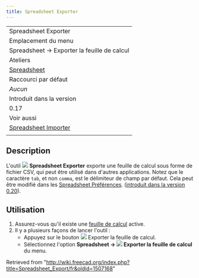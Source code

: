 ```yaml
---
title: Spreadsheet Exporter
---
```

|  |
| --- |
| Spreadsheet Exporter |
| Emplacement du menu |
| Spreadsheet → Exporter la feuille de calcul |
| Ateliers |
| [Spreadsheet](/Spreadsheet_Workbench/fr "Spreadsheet Workbench/fr") |
| Raccourci par défaut |
| *Aucun* |
| Introduit dans la version |
| 0.17 |
| Voir aussi |
| [Spreadsheet Importer](/Spreadsheet_Import/fr "Spreadsheet Import/fr") |
|  |

## Description

L'outil ![](/images/Spreadsheet_Export.svg) **Spreadsheet Exporter** exporte une feuille de calcul sous forme de fichier CSV, qui peut être utilisé dans d'autres applications. Notez que le caractère `tab`, et non `comma`, est le délimiteur de champ par défaut. Cela peut être modifié dans les [Spreadsheet Préférences](/Spreadsheet_Preferences/fr "Spreadsheet Preferences/fr"). ([introduit dans la version 0.20](/Release_notes_0.20/fr "Release notes 0.20/fr")).

## Utilisation

1. Assurez-vous qu'il existe une [feuille de calcul](/Spreadsheet_CreateSheet/fr "Spreadsheet CreateSheet/fr") active.
2. Il y a plusieurs façons de lancer l'outil :
   * Appuyez sur le bouton ![](/images/Spreadsheet_Export.svg) Exporter la feuille de calcul.
   * Sélectionnez l'option **Spreadsheet → ![](/images/Spreadsheet_Export.svg) Exporter la feuille de calcul** du menu.

Retrieved from "<http://wiki.freecad.org/index.php?title=Spreadsheet_Export/fr&oldid=1507168>"